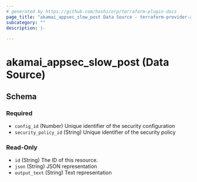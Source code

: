 ```yaml
---
# generated by https://github.com/hashicorp/terraform-plugin-docs
page_title: "akamai_appsec_slow_post Data Source - terraform-provider-akamai"
subcategory: ""
description: |-
  
---
```


# akamai_appsec_slow_post (Data Source)





<!-- schema generated by tfplugindocs -->
## Schema

### Required

- `config_id` (Number) Unique identifier of the security configuration
- `security_policy_id` (String) Unique identifier of the security policy

### Read-Only

- `id` (String) The ID of this resource.
- `json` (String) JSON representation
- `output_text` (String) Text representation
